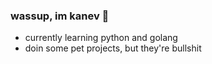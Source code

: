 ### wassup, im kanev 👋

- currently learning python and golang
- doin some pet projects, but they're bullshit
